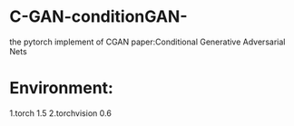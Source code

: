 # C-GAN-conditionGAN-
the pytorch implement of CGAN paper:Conditional Generative Adversarial Nets
# Environment:
1.torch 1.5
2.torchvision 0.6 
